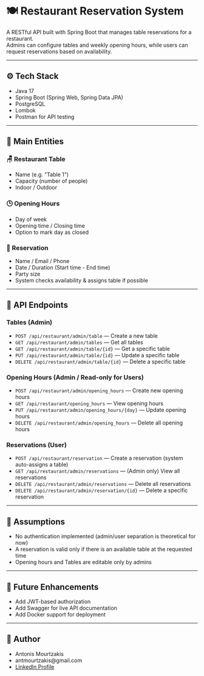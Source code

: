 <h1>🍽️ Restaurant Reservation System</h1>

<p>A RESTful API built with Spring Boot that manages table reservations for a restaurant.<br>
Admins can configure tables and weekly opening hours, while users can request reservations based on availability.</p>

<hr>

<h2>⚙️ Tech Stack</h2>
<ul>
  <li>Java 17</li>
  <li>Spring Boot (Spring Web, Spring Data JPA)</li>
  <li>PostgreSQL</li>
  <li>Lombok</li>
  <li>Postman for API testing</li>
</ul>

<hr>

<h2>🧩 Main Entities</h2>

<h3>🪑 Restaurant Table</h3>
<ul>
  <li>Name (e.g. "Table 1")</li>
  <li>Capacity (number of people)</li>
  <li>Indoor / Outdoor</li>
</ul>

<h3>🕒 Opening Hours</h3>
<ul>
  <li>Day of week</li>
  <li>Opening time / Closing time</li>
  <li>Option to mark day as closed</li>
</ul>

<h3>📅 Reservation</h3>
<ul>
  <li>Name / Email / Phone</li>
  <li>Date / Duration (Start time - End time)</li>
  <li>Party size</li>
  <li>System checks availability & assigns table if possible</li>
</ul>

<hr>

<h2>🔗 API Endpoints</h1>

   <h3>Tables (Admin)</h3>
    <ul>
      <li><code>POST /api/restaurant/admin/table</code> — Create a new table</li>
      <li><code>GET /api/restaurant/admin/tables</code> — Get all tables</li>
      <li><code>GET /api/restaurant/admin/table/{id}</code> — Get a specific table</li>
      <li><code>PUT /api/restaurant/admin/table/{id}</code> — Update a specific table</li>
      <li><code>DELETE /api/restaurant/admin/table/{id}</code> — Delete a specific table</li>
  </ul>
  
   <h3>Opening Hours (Admin / Read-only for Users)</h3>
    <ul>
      <li><code>POST /api/restaurant/admin/opening_hours</code> — Create new opening hours</li>
      <li><code>GET /api/restaurant/opening_hours</code> — View opening hours</li>
      <li><code>PUT /api/restaurant/admin/opening_hours/{day}</code> — Update opening hours</li>
      <li><code>DELETE /api/restaurant/admin/opening_hours</code> — Delete all opening hours</li>
  </ul>
  
   <h3>Reservations (User)</h3>
    <ul>
      <li><code>POST /api/restaurant/reservation</code> — Create a reservation (system auto-assigns a table)</li>
      <li><code>GET /api/restaurant/admin/reservations</code> — (Admin only) View all reservations</li>
      <li><code>DELETE /api/restaurant/admin/reservations</code> — Delete all reservations</li>
      <li><code>DELETE /api/restaurant/admin/reservation/{id}</code> — Delete a specific reservation</li>
  </ul>

<hr>

<h2>📌 Assumptions</h2>
<ul>
  <li>No authentication implemented (admin/user separation is theoretical for now)</li>
  <li>A reservation is valid only if there is an available table at the requested time</li>
  <li>Opening hours and Tables are editable only by admins</li>
</ul>

<hr>

<h2>🔮 Future Enhancements</h2>
<ul>
  <li>Add JWT-based authorization</li>
  <li>Add Swagger for live API documentation</li>
  <li>Add Docker support for deployment</li>
</ul>

<hr>

<h2>👤 Author</h2>
<ul>
  <li>Antonis Mourtzakis</li>
  <li>antmourtzakis@gmail.com</li>
  <li><a href="https://www.linkedin.com/in/antonis-mourtzakis/" target="_blank">LinkedIn Profile</a></li>
</ul>

